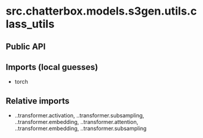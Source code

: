 # src.chatterbox.models.s3gen.utils.class_utils

## Public API


## Imports (local guesses)
- torch

## Relative imports
- ..transformer.activation, ..transformer.subsampling, ..transformer.embedding, ..transformer.attention, ..transformer.embedding, ..transformer.subsampling